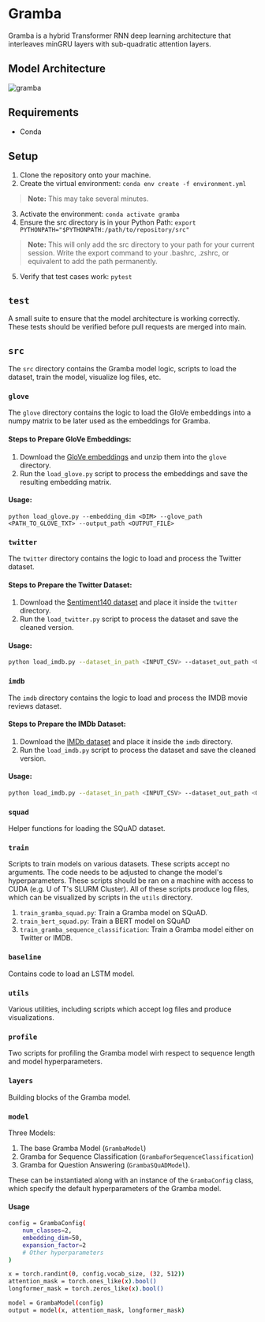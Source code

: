# Gramba
Gramba is a hybrid Transformer RNN deep learning architecture that interleaves minGRU layers with sub-quadratic attention layers.

## Model Architecture
![gramba](https://github.com/user-attachments/assets/9bd19851-3ed5-4232-8f52-5727244b4faf)



## Requirements 
- Conda

## Setup
1) Clone the repository onto your machine.
2) Create the virtual environment: ```conda env create -f environment.yml```
> **Note:** This may take several minutes.
3) Activate the environment: ```conda activate gramba```
4) Ensure the src directory is in your Python Path: ```export PYTHONPATH="$PYTHONPATH:/path/to/repository/src"```
> **Note:** This will only add the src directory to your path for your current session.  Write the export command to your .bashrc, .zshrc, or equivalent to add the path permanently.
5) Verify that test cases work: ```pytest```

## `test`
A small suite to ensure that the model architecture is working correctly. These tests should be verified before pull requests are merged into main.

## `src`
The `src` directory contains the Gramba model logic, scripts to load the dataset, train the model, visualize log files, etc.

### `glove`
The `glove` directory contains the logic to load the GloVe embeddings into a numpy matrix to be later used as the embeddings for Gramba.

#### Steps to Prepare GloVe Embeddings:
1) Download the [GloVe embeddings](https://nlp.stanford.edu/data/glove.6B.zip) and unzip them into the `glove` directory.
2) Run the `load_glove.py` script to process the embeddings and save the resulting embedding matrix.

#### Usage:
```
python load_glove.py --embedding_dim <DIM> --glove_path <PATH_TO_GLOVE_TXT> --output_path <OUTPUT_FILE>
```

### `twitter`
The `twitter` directory contains the logic to load and process the Twitter dataset.

#### Steps to Prepare the Twitter Dataset:
1) Download the [Sentiment140 dataset](https://www.kaggle.com/datasets/kazanova/sentiment140) and place it inside the `twitter` directory.
2) Run the `load_twitter.py` script to process the dataset and save the cleaned version.

#### Usage:
```bash
python load_imdb.py --dataset_in_path <INPUT_CSV> --dataset_out_path <OUTPUT_CSV>
```

### `imdb`
The `imdb` directory contains the logic to load and process the IMDB movie reviews dataset.

#### Steps to Prepare the IMDb Dataset:
1) Download the [IMDb dataset](https://www.kaggle.com/datasets/lakshmi25npathi/imdb-dataset-of-50k-movie-reviews) and place it inside the `imdb` directory.
2) Run the `load_imdb.py` script to process the dataset and save the cleaned version.

#### Usage:
```bash
python load_imdb.py --dataset_in_path <INPUT_CSV> --dataset_out_path <OUTPUT_CSV>
```

### `squad`
Helper functions for loading the SQuAD dataset.

### `train`
Scripts to train models on various datasets. These scripts accept no arguments. The code needs to be adjusted to change the model's hyperparameters. These scripts should be ran on a machine with access to CUDA (e.g. U of T's SLURM Cluster). All of these scripts produce log files, which can be visualized by scripts in the `utils` directory.
1) `train_gramba_squad.py`: Train a Gramba model on SQuAD.
2) `train_bert_squad.py`: Train a BERT model on SQuAD
3) `train_gramba_sequence_classification`: Train a Gramba model either on Twitter or IMDB.

### `baseline`
Contains code to load an LSTM model.

### `utils`
Various utilities, including scripts which accept log files and produce visualizations.

### `profile`
Two scripts for profiling the Gramba model wirh respect to sequence length and model hyperparameters.

### `layers`
Building blocks of the Gramba model.

### `model`
Three Models: 
1) The base Gramba Model (`GrambaModel`)
2) Gramba for Sequence Classification (`GrambaForSequenceClassification`)
3) Gramba for Question Answering (`GrambaSQuADModel`).

These can be instantiated along with an instance of the `GrambaConfig` class, which specify the default hyperparameters of the Gramba model.

#### Usage
```bash
config = GrambaConfig(
    num_classes=2,
    embedding_dim=50,
    expansion_factor=2
    # Other hyperparameters
)

x = torch.randint(0, config.vocab_size, (32, 512))
attention_mask = torch.ones_like(x).bool()
longformer_mask = torch.zeros_like(x).bool()

model = GrambaModel(config)
output = model(x, attention_mask, longformer_mask)
```



